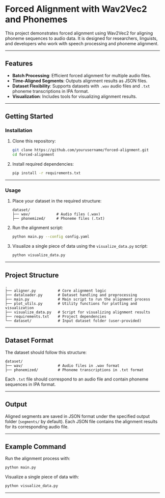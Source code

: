 # Forced Alignment with Wav2Vec2 and Phonemes

This project demonstrates forced alignment using Wav2Vec2 for aligning phoneme sequences to audio data. It is designed for researchers, linguists, and developers who work with speech processing and phoneme alignment.

---

## Features

- **Batch Processing**: Efficient forced alignment for multiple audio files.
- **Time-Aligned Segments**: Outputs alignment results as JSON files.
- **Dataset Flexibility**: Supports datasets with `.wav` audio files and `.txt` phoneme transcriptions in IPA format.
- **Visualization**: Includes tools for visualizing alignment results.

---

## Getting Started

### Installation

1. Clone this repository:
   ```bash
   git clone https://github.com/yourusername/forced-alignment.git
   cd forced-alignment
   ```

2. Install required dependencies:
   ```bash
   pip install -r requirements.txt
   ```

---

### Usage

1. Place your dataset in the required structure:
   ```plaintext
   dataset/
   ├── wav/            # Audio files (.wav)
   ├── phonemized/     # Phoneme files (.txt)
   ```

2. Run the alignment script:
   ```bash
   python main.py --config config.yaml
   ```

3. Visualize a single piece of data using the `visualize_data.py` script:
   ```bash
   python visualize_data.py
   ```

---

## Project Structure

```plaintext
.
├── aligner.py          # Core alignment logic
├── dataloader.py       # Dataset handling and preprocessing
├── main.py             # Main script to run the alignment process
├── plot_utils.py       # Utility functions for plotting and visualization
├── visualize_data.py   # Script for visualizing alignment results
├── requirements.txt    # Project dependencies
└── dataset/            # Input dataset folder (user-provided)
```

---

## Dataset Format

The dataset should follow this structure:

```plaintext
dataset/
├── wav/                # Audio files in .wav format
├── phonemized/         # Phoneme transcriptions in .txt format
```

Each `.txt` file should correspond to an audio file and contain phoneme sequences in IPA format.

---

## Output

Aligned segments are saved in JSON format under the specified output folder (`segments/` by default). Each JSON file contains the alignment results for its corresponding audio file.

---

## Example Command

Run the alignment process with:

```bash
python main.py
```

Visualize a single piece of data with:

```bash
python visualize_data.py
```

---
